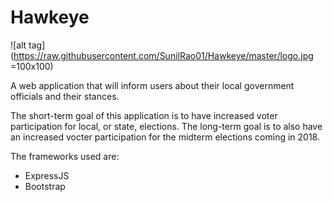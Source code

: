# Hawkeye

![alt tag](https://raw.githubusercontent.com/SunilRao01/Hawkeye/master/logo.jpg =100x100)

A web application that will inform users about their local government officials and their stances.

The short-term goal of this application is to have increased voter participation for local, or state, elections. The long-term goal is to also have an increased vocter participation for the midterm elections coming in 2018.

The frameworks used are:
- ExpressJS
- Bootstrap
